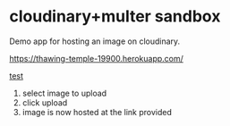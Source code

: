 # cloudinary+multer sandbox

Demo app for hosting an image on cloudinary.

<a href="https://thawing-temple-19900.herokuapp.com/" target="_blank">https://thawing-temple-19900.herokuapp.com/</a>

[test](https://thawing-temple-19900.herokuapp.com/)
1. select image to upload
2. click upload
3. image is now hosted at the link provided
